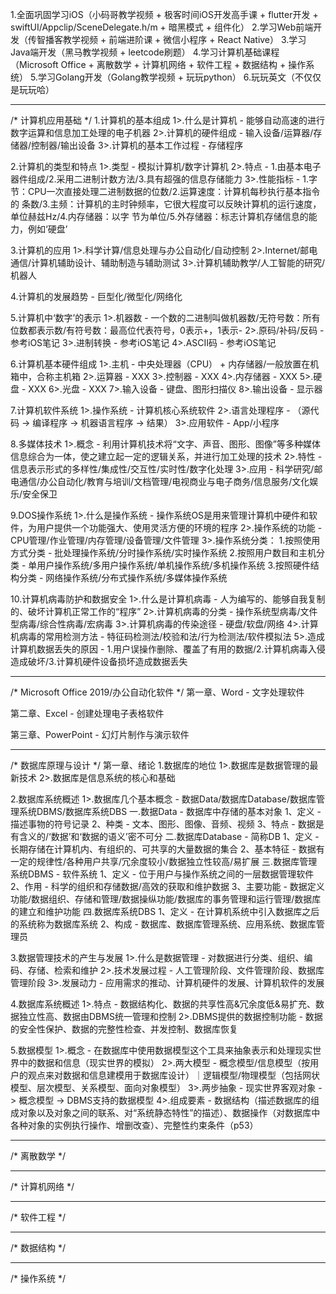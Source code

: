1.全面巩固学习iOS（小码哥教学视频 + 极客时间iOS开发高手课 + flutter开发 + swiftUI/Appclip/SceneDelegate.h/m + 暗黑模式 + 组件化）
2.学习Web前端开发（传智播客教学视频 + 前端进阶课 + 微信小程序 + React Native）
3.学习Java端开发（黑马教学视频 + leetcode刷题）
4.学习计算机基础课程（Microsoft Office + 离散数学 + 计算机网络 + 软件工程 + 数据结构 + 操作系统）
5.学习Golang开发（Golang教学视频 + 玩玩python）
6.玩玩英文（不仅仅是玩玩哈）
***********************************************************************************************************
/*
计算机应用基础
*/
1.计算机的基本组成
1>.什么是计算机 - 能够自动高速的进行数字运算和信息加工处理的电子机器
2>.计算机的硬件组成 - 输入设备/运算器/存储器/控制器/输出设备
3>.计算机的基本工作过程 - 存储程序

2.计算机的类型和特点
1>.类型 - 模拟计算机/数字计算机
2>.特点 - 1.由基本电子器件组成/2.采用二进制计数方法/3.具有超强的信息存储能力
3>.性能指标 - 1.字节：CPU一次直接处理二进制数据的位数/2.运算速度：计算机每秒执行基本指令的
条数/3.主频：计算机的主时钟频率，它很大程度可以反映计算机的运行速度，单位赫兹Hz/4.内存储器：以字
节为单位/5.外存储器：标志计算机存储信息的能力，例如‘硬盘’

3.计算机的应用
1>.科学计算/信息处理与办公自动化/自动控制
2>.Internet/邮电通信/计算机辅助设计、辅助制造与辅助测试
3>.计算机辅助教学/人工智能的研究/机器人

4.计算机的发展趋势 - 巨型化/微型化/网络化

5.计算机中‘数字’的表示
1>.机器数 - 一个数的二进制叫做机器数/无符号数：所有位数都表示数/有符号数：最高位代表符号，0表示+，1表示-
2>.原码/补码/反码 - 参考iOS笔记
3>.进制转换 - 参考iOS笔记
4>.ASCII码 - 参考iOS笔记

6.计算机基本硬件组成
1>.主机 - 中央处理器（CPU） + 内存储器/一般放置在机箱中，合称主机箱
2>.运算器 - XXX
3>.控制器 - XXX
4>.内存储器 - XXX
5>.硬盘 - XXX
6>.光盘 - XXX
7>.输入设备 - 键盘、图形扫描仪
8>.输出设备 - 显示器

7.计算机软件系统
1>.操作系统 - 计算机核心系统软件
2>.语言处理程序 - （源代码 -> 编译程序 -> 机器语言程序 -> 结果）
3>.应用软件 - App/小程序

8.多媒体技术
1>.概念 - 利用计算机技术将“文字、声音、图形、图像”等多种媒体信息综合为一体，使之建立起一定的逻辑关系，并进行加工处理的技术
2>.特性 - 信息表示形式的多样性/集成性/交互性/实时性/数字化处理
3>.应用 - 科学研究/邮电通信/办公自动化/教育与培训/文档管理/电视商业与电子商务/信息服务/文化娱乐/安全保卫

9.DOS操作系统
1>.什么是操作系统 - 操作系统OS是用来管理计算机中硬件和软件，为用户提供一个功能强大、使用灵活方便的环境的程序
2>.操作系统的功能 - CPU管理/作业管理/内存管理/设备管理/文件管理
3>.操作系统分类：
1.按照使用方式分类 - 批处理操作系统/分时操作系统/实时操作系统
2.按照用户数目和主机分类 - 单用户操作系统/多用户操作系统/单机操作系统/多机操作系统
3.按照硬件结构分类 - 网络操作系统/分布式操作系统/多媒体操作系统

10.计算机病毒防护和数据安全
1>.什么是计算机病毒 - 人为编写的、能够自我复制的、破坏计算机正常工作的“程序”
2>.计算机病毒的分类 - 操作系统型病毒/文件型病毒/综合性病毒/宏病毒
3>.计算机病毒的传染途径 - 硬盘/软盘/网络
4>.计算机病毒的常用检测方法 - 特征码检测法/校验和法/行为检测法/软件模拟法
5>.造成计算机数据丢失的原因 - 1.用户误操作删除、覆盖了有用的数据/2.计算机病毒入侵造成破坏/3.计算机硬件设备损坏造成数据丢失
***********************************************************************************************************
/*
Microsoft Office 2019/办公自动化软件
*/
第一章、Word - 文字处理软件

第二章、Excel - 创建处理电子表格软件

第三章、PowerPoint - 幻灯片制作与演示软件

***********************************************************************************************************
/*
数据库原理与设计
*/
第一章、绪论
1.数据库的地位
1>.数据库是数据管理的最新技术
2>.数据库是信息系统的核心和基础

2.数据库系统概述
1>.数据库几个基本概念 - 数据Data/数据库Database/数据库管理系统DBMS/数据库系统DBS
一.数据Data - 数据库中存储的基本对象
1、定义 - 描述事物的符号记录
2、种类 - 文本、图形、图像、音频、视频
3、特点 - 数据是有含义的/‘数据’和‘数据的语义’密不可分
二.数据库Database - 简称DB
1、定义 - 长期存储在计算机内、有组织的、可共享的大量数据的集合
2、基本特征 - 数据有一定的规律性/各种用户共享/冗余度较小/数据独立性较高/易扩展
三.数据库管理系统DBMS - 软件系统
1、定义 - 位于用户与操作系统之间的一层数据管理软件
2、作用 - 科学的组织和存储数据/高效的获取和维护数据
3、主要功能 - 数据定义功能/数据组织、存储和管理/数据操纵功能/数据库的事务管理和运行管理/数据库的建立和维护功能
四.数据库系统DBS
1、定义 - 在计算机系统中引入数据库之后的系统称为数据库系统
2、构成 - 数据库、数据库管理系统、应用系统、数据库管理员

3.数据管理技术的产生与发展
1>.什么是数据管理 - 对数据进行分类、组织、编码、存储、检索和维护
2>.技术发展过程 - 人工管理阶段、文件管理阶段、数据库管理阶段
3>.发展动力 - 应用需求的推动、计算机硬件的发展、计算机软件的发展

4.数据库系统概述
1>.特点 - 数据结构化、数据的共享性高&冗余度低&易扩充、数据独立性高、数据由DBMS统一管理和控制
2>.DBMS提供的数据控制功能 - 数据的安全性保护、数据的完整性检查、并发控制、数据库恢复

5.数据模型
1>.概念 - 在数据库中使用数据模型这个工具来抽象表示和处理现实世界中的数据和信息（现实世界的模拟）
2>.两大模型 - 概念模型/信息模型（按用户的观点来对数据和信息建模用于数据库设计）｜逻辑模型/物理模型（包括网状模型、层次模型、关系模型、面向对象模型）
3>.两步抽象 - 现实世界客观对象 -> 概念模型 -> DBMS支持的数据模型
4>.组成要素 - 数据结构（描述数据库的组成对象以及对象之间的联系、对“系统静态特性”的描述）、数据操作（对数据库中各种对象的实例执行操作、增删改查）、完整性约束条件（p53）
***********************************************************************************************************
/*
离散数学
*/

***********************************************************************************************************
/*
计算机网络
*/

***********************************************************************************************************
/*
软件工程
*/

***********************************************************************************************************
/*
数据结构
*/

***********************************************************************************************************
/*
操作系统
*/